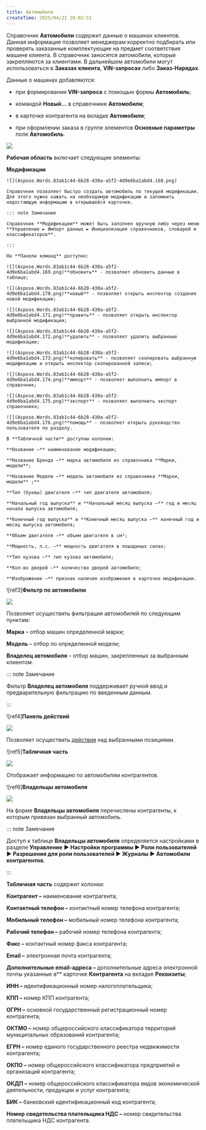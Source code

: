 ```yaml
---
title: Автомобили
createTime: 2025/04/21 20:02:51
---
```

Справочник **Автомобили** содержит данные о машинах клиентов. Данная информация позволяет менеджерам корректно подбирать или проверять заказанные комплектующие на предмет соответствия машине клиента. В справочник заносятся автомобили, которые закрепляются за клиентами. В дальнейшем автомобили могут использоваться в **Заказах клиента**, **VIN-запросах** либо **Заказ-Нарядах**.

Данные о машинах добавляются:

- при формировании **VIN-запроса** с помощью формы **Автомобиль**;

- командой **Новый…** в справочнике **Автомобили**;

- в карточке контрагента на вкладке **Автомобили**;

- при оформлении заказа в группе элементов **Основные параметры** поле **Автомобиль**.

![](Aspose.Words.83ab1c44-6b28-430a-a5f2-4d9e6ba1abd4.167.png)

**Рабочая область** включает следующие элементы:

 **Модификации**

    ![](Aspose.Words.83ab1c44-6b28-430a-a5f2-4d9e6ba1abd4.168.png)

    Справочник позволяет быстро создать автомобиль по текущей модификации.  Для этого нужно нажать на необходимую модификацию и запомнить недостающую информацию в открывшейся карточке.

    ::: note Замечание

    Справочник **Модификации** может быть заполнен вручную либо через меню **Управление ► Импорт данных ► Инициализация справочников, словарей и классификаторов**.

    :::

    На **Панели команд** доступно:

    ![](Aspose.Words.83ab1c44-6b28-430a-a5f2-4d9e6ba1abd4.169.png)**обновить** - позволяет обновить данные в таблице;

    ![](Aspose.Words.83ab1c44-6b28-430a-a5f2-4d9e6ba1abd4.170.png)**новый** - позволяет открыть инспектор создания новой модификации;

    ![](Aspose.Words.83ab1c44-6b28-430a-a5f2-4d9e6ba1abd4.171.png)**править** - позволяет открыть инспектор выбранной модификации;

    ![](Aspose.Words.83ab1c44-6b28-430a-a5f2-4d9e6ba1abd4.172.png)**удалить** - позволяет удалить выбранные модификации;

    ![](Aspose.Words.83ab1c44-6b28-430a-a5f2-4d9e6ba1abd4.173.png)**копировать** - позволяет скопировать выбранную модификацию и открыть инспектор скопированной записи;

    ![](Aspose.Words.83ab1c44-6b28-430a-a5f2-4d9e6ba1abd4.174.png)**импорт** - позволяет выполнить импорт в справочник;

    ![](Aspose.Words.83ab1c44-6b28-430a-a5f2-4d9e6ba1abd4.175.png)**экспорт** - позволяет выполнить экспорт справочника;

    ![](Aspose.Words.83ab1c44-6b28-430a-a5f2-4d9e6ba1abd4.176.png)**помощь** - позволяет открыть руководство пользователя по разделу.

    В **Табличной части** доступны колонки:

    **Название –** наименование модификации;

    **Название Бренда –** марка автомобиля из справочника **Марки, модели**;

    **Название Модели –** модель автомобиля из справочника **Марки, модели** ;** 

    **Тип (буквы) двигателя –** тип двигателя автомобиля;

    **Начальный год выпуска** и **Начальный месяц выпуска –** год и месяц начала выпуска автомобиля;

    **Конечный год выпуска** и **Конечный месяц выпуска –** конечный год и месяц выпуска автомобиля;

    **Объем двигателя –** объем двигателя в см³;

    **Мощность, л.с. –** мощность двигателя в лошадиных силах;

    **Тип кузова –** тип кузова автомобиля;

    **Кол-во дверей –** количество дверей автомобиля;

    **Изображение –** признак наличия изображения в карточке модификации.

![ref3]**Фильтр по автомобилю**

![](Aspose.Words.83ab1c44-6b28-430a-a5f2-4d9e6ba1abd4.177.png)

Позволяет осуществить фильтрация автомобилей по следующим пунктам:

**Марка** – отбор машин определенной марки;

**Модель** – отбор по определенной модели;

**Владелец автомобиля** – отбор машин, закрепленных за выбранным клиентом.

::: note Замечание

Фильтр **Владелец автомобиля** поддерживает ручной ввод и предварительную фильтрацию по введенным данным.

:::

![ref4]**Панель действий**

![](Aspose.Words.83ab1c44-6b28-430a-a5f2-4d9e6ba1abd4.178.png)

Позволяет осуществить [действия](#767ebf39-a9db-4efd-9067-efed7138ede6) над выбранными позициями.

![ref5]**Табличная часть**

![](Aspose.Words.83ab1c44-6b28-430a-a5f2-4d9e6ba1abd4.179.png)

Отображает информацию по автомобилям контрагентов.

![ref6]**Владельцы автомобиля**

![](Aspose.Words.83ab1c44-6b28-430a-a5f2-4d9e6ba1abd4.180.png)

На форме **Владельцы автомобиля** перечислены контрагенты, к которым привязан выбранный автомобиль. 

::: note Замечание

Доступ к таблице **Владельцы автомобиля** определяется настройками в разделе **Управление** **► Настройки программы ► Роли пользователей ► Разрешения для роли пользователей ► Журналы ► Автомобили контрагентов**. 

:::

**Табличная часть** содержит колонки:

**Контрагент –** наименование контрагента;

**Контактный телефон –** контактный номер телефона контрагента;

**Мобильный телефон –** мобильный номер телефона контрагента;

**Рабочий телефон –** рабочий номер телефона контрагента;

**Факс –** контактный номер факса контрагента;

**Email –** электронная почта контрагента;

**Дополнительные email-адреса –** дополнительные адреса электронной почты указанные в** карточке **Контрагента** на вкладке **Реквизиты**;

**ИНН –** идентификационный номер налогоплательщика;

**КПП –** номер КПП контрагента;

**ОГРН –** основной государственный регистрационный номер контрагента;

**ОКТМО –** номер общероссийского классификатора территорий муниципальных образований контрагента;

**ЕГРН –** номер единого государственного реестра недвижимости контрагента;

**ОКПО –** номер общероссийского классификатора предприятий и организаций контрагента;

**ОКДП –** номер общероссийского классификатора видов экономической деятельности, продукции и услуг контрагента;

**БИК –** банковский идентификационный код контрагента;

**Номер свидетельства плательщика НДС –** номер свидетельства плательщика НДС контрагента.